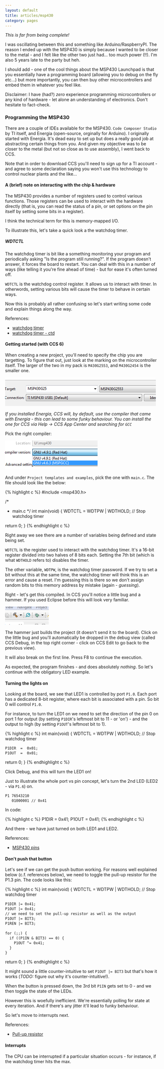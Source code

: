 ```yaml
---
layout: default
title: articles/msp430
category: pages
---
```


_This is far from being complete!_

I was oscillating between this and something like Arduino/RaspberryPI. The reason I ended up with the MSP430 is simply because I wanted to be closer to the metal - and I felt like the other two just had... too much power (!!). I'm also 5 years late to the party but heh.

I should add - one of the cool things about the MSP430 Launchpad is that you essentially have a programming board (allowing you to debug on the fly etc...) but more importantly, you can then buy other microcontrollers and embed them in whatever you feel like.

Disclaimer: I have (had?) *zero* experience programming microcontrollers or any kind of hardware - let alone an understanding of electronics. Don't hesitate to fact-check.

### Programming the MSP430

There are a couple of IDEs available for the MSP430. `Code Composer Studio` by TI itself, and Energia (open-source, orginally for Arduino). I originally started with Energia. It's dead easy to set up but does a really good job at abstracting certain things from you. And given my objective was to be closer to the metal (but not so close as to use assembly), I went back to CCS.

Note that in order to download CCS you'll need to sign up for a TI account - and agree to some declaration saying you won't use this technology to control nuclear plants and the like...

#### A (brief) note on interacting with the chip & hardware

The MSP430 provides a number of registers used to control various functions. Those registers can be used to interact with the hardware directly (that is, you can read the status of a pin, or set options on the pin itself by setting some bits in a register). 

I think the technical term for this is memory-mapped I/O. 

To illustrate this, let's take a quick look a the watchdog timer.

##### WDTCTL

The watchdog timer is bit like a something monitoring your program and periodically asking "Is the program still running?". If the program doesn't answer, it forces the board to restart. You can deal with this in a number of ways (like telling it you're fine ahead of time) - but for ease it's often turned off.


`WDTCTL` is the watchdog control register. It allows us to interact with timer. In otherwords, setting various bits will cause the timer to behave in certain ways.

Now this is probably all rather confusing so let's start writing some code and explain things along the way.

References:

  * [watchdog timer](http://electronics.stackexchange.com/questions/120984/why-do-programs-stop-watchdog-timer-on-msp430)
  * [watchdog timer - ctd](https://msuraj.wordpress.com/tag/msp430-watchdog/)

#### Getting started (with CCS 6)

When creating a new project, you'll need to specify the chip you are targetting. To figure that out, just look at the marking on the microcontroller itself. The larger of the two in my pack is `M430G2553`, and `M430G2454` is the smaller one.

![Pick target MC](../images/msp430/ccs6_new_project1.PNG)

_If you installed Energia, CCS will, by default, use the compiler that came with Energia - this can lead to some funky behaviour. You can install the one for CCS via Help -> CCS App Center and searching for `GCC`_

Pick the right compiler:

![Pick compiler](../images/msp430/ccs6_choose_compiler.png)

And under `Project templates and examples`, pick the one with `main.c`. The file should look like the below:

{% highlight c %}
#include <msp430.h> 

/*
 * main.c
 */
int main(void) {
    WDTCTL = WDTPW | WDTHOLD; // Stop watchdog timer
  
  return 0;
}
{% endhighlight c %}

Right away we see there are a number of variables being defined and state being set.

`WDTCTL` is the register used to interact with the watchdog timer. It's a 16-bit register divided into two halves of 8 bits each. Setting the 7th bit (which is what `WDTHOLD` refers to) disables the timer.

The other variable, `WDTPW`, is the watchdog timer password. If we try to set a bit without this at the same time, the watchdog timer will think this is an error and cause a reset. I'm guessing this is there so we don't assign random bits to this memory address by mistake (again - *guessing*).

Right - let's get this compiled. In CCS you'll notice a little bug and a hammer. If you used Eclipse before this will look very familiar.

![CCS](../images/msp430/ccs6_debug_build.PNG)

The hammer just builds the project (it doesn't send it to the board). Click on the little bug and you'll automatically be dropped in the debug view (called CCS Debug, in the top right corner - click on CCS Edit to go back to the previous view).

It will also break on the first line. Press F8 to continue the execution.

As expected, the program finishes - and does absolutely *nothing*. So let's continue with the obligatory LED example.

#### Turning the lights on

Looking at the board, we see that LED1 is controlled by port `P1.0`. Each port has a dedicated 8-bit register, where each bit is associated with a pin. So bit 0 will control `P1.0`.

For instance, to turn the LED1 on we need to set the direction of the pin 0 on port 1 for output (by setting `P1DIR`'s leftmost bit to 11 - or 'on') - and the output to high (by setting `P1OUT`'s leftmost bit to 1).

{% highlight c %}
int main(void) {
    WDTCTL = WDTPW | WDTHOLD; // Stop watchdog timer
  
    P1DIR  =  0x01;
    P1OUT  =  0x01;

  return 0;
}
{% endhighlight c %}

Click Debug, and this will turn the LED1 on!

Just to illustrate the whole port vs pin concept, let's turn the 2nd LED (LED2 - via `P1.6`) on.

    P1 76543210
       01000001 // 0x41

In code:

{% highlight c %}
    P1DIR  =  0x41;
    P1OUT  =  0x41;
{% endhighlight c %}

And there - we have just turned on both LED1 and LED2.

References:

  * [MSP430 pins](http://processors.wiki.ti.com/index.php/Digital_I/O_(MSP430))

#### Don't push that button

Let's see if we can get the push button working. For reasons well explained below (c.f. references below), we need to toggle the pull-up resistor for the P1.3 pin. The code looks like this:

{% highlight c %}
int main(void) {
    WDTCTL = WDTPW | WDTHOLD; // Stop watchdog timer
  
    P1DIR |= 0x41;
    P1OUT |= 0x41;
    // we need to set the pull-up resistor as well as the output
    P1OUT |= BIT3;
    P1REN |= BIT3;

    for (;;) {
      if ((P1IN & BIT3) == 0) {
        P1OUT ^= 0x41;
      }
    }

  return 0;
}
{% endhighlight c %}

It might sound a little counter-intuitive to set `P1OUT |= BIT3` but that's how it works (_TODO:_ figure out why it's counter-intuitive!).

When the button is pressed down, the 3rd bit `P1IN` gets set to 0 - and we then toggle the state of the LEDs.

However this is woefully inefficient. We're essentially polling for state at every iteration. And if there's any jitter it'll lead to funky behaviour.

So let's move to interrupts next.

References:

  * [Pull-up resistor](https://learn.sparkfun.com/tutorials/pull-up-resistors)

#### Interrupts

The CPU can be interrupted if a particular situation occurs - for instance, if the watchdog timer hits the max.

